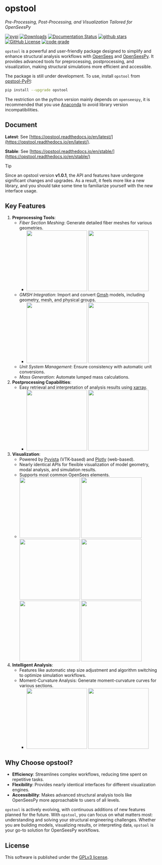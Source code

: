 # opstool
*Pre-Processing, Post-Processing, and Visualization Tailored for OpenSeesPy*

[![pypi](https://img.shields.io/pypi/v/opstool)](https://pypi.org/project/opstool/)
[![Downloads](https://static.pepy.tech/badge/opstool)](https://pepy.tech/project/opstool)
[![Documentation Status](https://readthedocs.org/projects/opstool/badge/?version=latest)](https://opstool.readthedocs.io/en/latest/?badge=latest)
[![github stars](https://img.shields.io/github/stars/yexiang1992/opstool?style=social)](https://github.com/yexiang1992/opstool)
[![GitHub License](https://img.shields.io/github/license/yexiang1992/opstool?style=flat)](https://img.shields.io/github/license/yexiang1992/opstool?style=flat)
[![code grade](https://img.shields.io/codefactor/grade/github/yexiang1992/opstool)](https://www.codefactor.io/repository/github/yexiang1992/opstool)

``opstool`` is a powerful and user-friendly package designed to simplify and enhance structural analysis workflows 
with [OpenSees](https://opensees.berkeley.edu/) and [OpenSeesPy](https://openseespydoc.readthedocs.io/en/latest/). 
It provides advanced tools for preprocessing, postprocessing, and visualization, making structural 
simulations more efficient and accessible.

The package is still under development.
To use, install `opstool` from [opstool-PyPI](https://pypi.org/project/opstool/):

```bash
pip install --upgrade opstool
```

The restriction on the python version mainly depends on `openseespy`,
it is recommended that you use [Anaconda](https://www.anaconda.com/) to avoid library version incompatibilities.

## Document

**Latest**: See [https://opstool.readthedocs.io/en/latest/](https://opstool.readthedocs.io/en/latest/).

**Stable**: See [https://opstool.readthedocs.io/en/stable/](https://opstool.readthedocs.io/en/stable/)

> [!TIP]
> Since an opstool version **v1.0.1**, the API and features have undergone significant changes and upgrades. As a result, it feels more like a new library, and you should take some time to familiarize yourself with the new interface usage.

## Key Features

1. **Preprocessing Tools**:
   - *Fiber Section Meshing*: Generate detailed fiber meshes for various geometries.
      - <a href="https://sm.ms/image/lXGLVFKmIcSsvgN" target="_blank"><img src="https://s2.loli.net/2025/02/09/lXGLVFKmIcSsvgN.png" height="200"></a> 
        <a href="https://sm.ms/image/nIxAhN8rLBEQi2t" target="_blank"><img src="https://s2.loli.net/2025/02/09/nIxAhN8rLBEQi2t.png" height="200"></a>
   - *GMSH Integration*: Import and convert [Gmsh](https://gmsh.info/) models, including geometry, mesh, and physical groups.
      - <a href="https://sm.ms/image/MjoviYLrtqNHKCO" target="_blank"><img src="https://s2.loli.net/2025/02/09/MjoviYLrtqNHKCO.png" height="200"></a>
        <a href="https://sm.ms/image/XBVvRcGnePsJK8A" target="_blank"><img src="https://s2.loli.net/2025/02/09/XBVvRcGnePsJK8A.png" height="200"></a>
   - *Unit System Management*: Ensure consistency with automatic unit conversions.
   - *Mass Generation*: Automate lumped mass calculations.
2. **Postprocessing Capabilities**:
   - Easy retrieval and interpretation of analysis results using [xarray](https://docs.xarray.dev/en/stable/index.html#).
     - <a href="https://sm.ms/image/HzkTF7xdav6eLOt" target="_blank"><img src="https://s2.loli.net/2025/02/09/HzkTF7xdav6eLOt.gif" height="200"></a>
       <a href="https://sm.ms/image/Q3OV9FLR5oGPMdn" target="_blank"><img src="https://s2.loli.net/2025/02/09/Q3OV9FLR5oGPMdn.png" height="200"></a>
3. **Visualization**:
   - Powered by [Pyvista](https://docs.pyvista.org/) (VTK-based) and [Plotly](https://plotly.com/python/) (web-based).
   - Nearly identical APIs for flexible visualization of model geometry, modal analysis, and simulation results.
   - Supports most common OpenSees elements.
   - <a href="https://sm.ms/image/HrzPk1cqSJyxTlY" target="_blank"><img src="https://s2.loli.net/2025/02/09/HrzPk1cqSJyxTlY.png" height="200"></a>
     <a href="https://sm.ms/image/gxy8LZPkAwa3QEI" target="_blank"><img src="https://s2.loli.net/2025/02/09/gxy8LZPkAwa3QEI.png" height="200"></a>
     <a href="https://sm.ms/image/LCqVG9Df7RmHou6" target="_blank"><img src="https://s2.loli.net/2025/02/09/LCqVG9Df7RmHou6.png" height="200"></a>
     <a href="https://sm.ms/image/el21xbpcChVaXNB" target="_blank"><img src="https://s2.loli.net/2025/02/09/el21xbpcChVaXNB.png" height="200"></a>
     <a href="https://sm.ms/image/lcw5rXuaAKHCB3g" target="_blank"><img src="https://s2.loli.net/2025/02/09/lcw5rXuaAKHCB3g.png" height="200"></a>
     <a href="https://sm.ms/image/Rp2icyNbFgZOa6Y" target="_blank"><img src="https://s2.loli.net/2025/02/09/Rp2icyNbFgZOa6Y.png" height="200"></a>
4. **Intelligent Analysis**:
   - Features like automatic step size adjustment and algorithm switching to optimize simulation workflows.
   - Moment-Curvature Analysis: Generate moment-curvature curves for various sections.
     - <a href="https://sm.ms/image/mlNHEbfuoIzehri" target="_blank"><img src="https://s2.loli.net/2025/02/09/mlNHEbfuoIzehri.png" height="200"></a>
       <a href="https://sm.ms/image/9MFf4JQrZVpv6bi" target="_blank"><img src="https://s2.loli.net/2025/02/09/9MFf4JQrZVpv6bi.png" height="200"></a>

## Why Choose opstool?

- **Efficiency**: Streamlines complex workflows, reducing time spent on repetitive tasks.
- **Flexibility**: Provides nearly identical interfaces for different visualization engines.
- **Accessibility**: Makes advanced structural analysis tools like OpenSeesPy more approachable to users of all levels.

``opstool`` is actively evolving, with continuous additions of new features planned for the future.
With ``opstool``, you can focus on what matters most: 
understanding and solving your structural engineering challenges. 
Whether you are building models, visualizing results, or interpreting data, 
``opstool`` is your go-to solution for OpenSeesPy workflows.

## License

This software is published under the [GPLv3 license](https://www.gnu.org/licenses/gpl-3.0.en.html).
